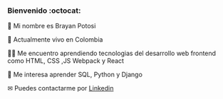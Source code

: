 ### Bienvenido	:octocat:

:man: Mi nombre es Brayan Potosi

:house_with_garden: Actualmente vivo en Colombia

👨‍💻 Me encuentro aprendiendo tecnologias del desarrollo web frontend como HTML, CSS ,JS Webpack y React

🧠 Me interesa aprender SQL, Python y Django

✉ Puedes contactarme por [Linkedin](https://www.linkedin.com/in/brayanpotosi/ "Linkedin")

